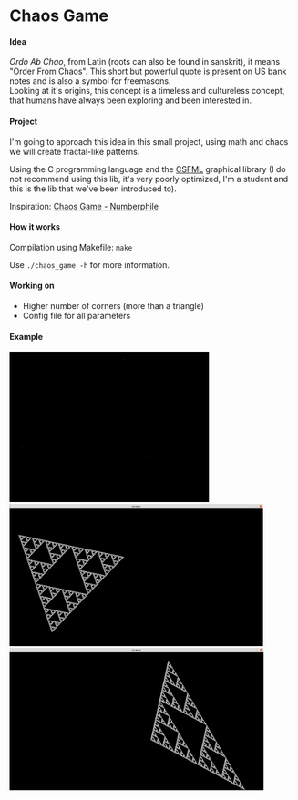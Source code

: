 # Chaos Game

#### Idea

_Ordo Ab Chao_, from Latin (roots can also be found in sanskrit), it means "Order From Chaos". This short but powerful quote is present on US bank notes and is also a symbol for freemasons.<br/>
Looking at it's origins, this concept is a timeless and cultureless concept, that humans have always been exploring and been interested in.

#### Project

I'm going to approach this idea in this small project, using math and chaos we will create fractal-like patterns.

Using the C programming language and the [CSFML](https://www.sfml-dev.org/download/csfml/) graphical library (I do not recommend using this lib, it's very poorly optimized, I'm a student and this is the lib that we've been introduced to).

Inspiration: [Chaos Game - Numberphile](https://www.youtube.com/watch?v=kbKtFN71Lfs)

#### How it works

Compilation using Makefile: `make`

Use `./chaos_game -h` for more information.

#### Working on

- Higher number of corners (more than a triangle)
- Config file for all parameters

#### Example

<img src="assets/step_by_step_generation_3_points.gif" width="350"/>
<img src="assets/instant_generation_3_points_1.png" height="250"/>
<img src="assets/instant_generation_3_points_2.png" height="250"/>
